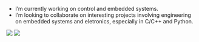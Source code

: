 - I’m currently working on control and embedded systems.
- I’m looking to collaborate on interesting projects involving engineering on embedded systems and eletronics, especially in C/C++ and Python.
  
![](https://github.com/aurogabriel/stats/blob/master/generated/overview.svg)
![](https://github.com/aurogabriel/stats/blob/master/generated/languages.svg)
